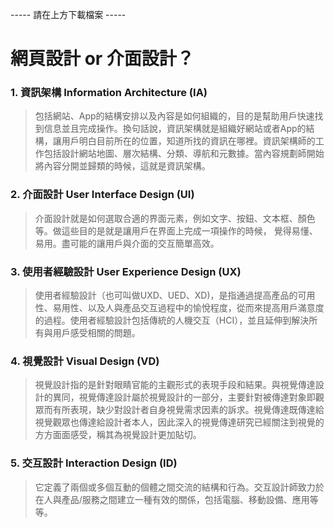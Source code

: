 ----- 請在上方下載檔案 -----
# 網⾴設計 or 介⾯設計？
### 1. 資訊架構 Information Architecture (IA)
> 包括網站、App的結構安排以及內容是如何組織的，目的是幫助用戶快速找到信息並且完成操作。換句話說，資訊架構就是組織好網站或者App的結構，讓用戶明白目前所在的位置，知道所找的資訊在哪裡。資訊架構師的工作包括設計網站地圖、層次結構、分類、導航和元數據。當內容規劃師開始將內容分開並歸類的時候，這就是資訊架構。

### 2. 介面設計 User Interface Design (UI)
> 介面設計就是如何選取合適的界面元素，例如文字、按鈕、文本框、顏色等。做這些目的是就是讓用戶在界面上完成一項操作的時候， 覺得易懂、易用。盡可能的讓用戶與介面的交互簡單高效。

### 3. 使用者經驗設計 User Experience Design (UX)
> 使用者經驗設計（也可叫做UXD、UED、XD)，是指通過提高產品的可用性、易用性、以及人與產品交互過程中的愉悅程度，從而來提高用戶滿意度的過程。使用者經驗設計包括傳統的人機交互（HCI），並且延伸到解決所有與用戶感受相關的問題。

### 4. 視覺設計 Visual  Design (VD)
> 視覺設計指的是針對眼睛官能的主觀形式的表現手段和結果。與視覺傳達設計的異同，視覺傳達設計屬於視覺設計的一部分，主要針對被傳達對象即觀眾而有所表現，缺少對設計者自身視覺需求因素的訴求。視覺傳達既傳達給視覺觀眾也傳達給設計者本人，因此深入的視覺傳達研究已經關注到視覺的方方面面感受，稱其為視覺設計更加貼切。

### 5. 交互設計 Interaction Design (ID)
> 它定義了兩個或多個互動的個體之間交流的結構和行為。交互設計師致力於在人與產品/服務之間建立一種有效的關係，包括電腦、移動設備、應用等等。
